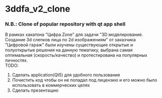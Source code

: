 # 3ddfa_v2_clone
### N.B.: Clone of popular repository with qt app shell<br>
В рамках хакатона "Цифра.Zone" для задачи "3D моделирование.
Создание 3d слепков лица по 2d изображениям" от заказчика "Цифровой гараж" были изучены существующие открытые и полуоткрытые решения на данную тематику, выбрана самая оптимальная (скорость/качество) и протестирована на популярных личностях.<br>
TODO:
1) Сделать application(Qt5) для удобного пользования
2) Почистить код чтобы он не попадал под лицензию и его можно было использовать в коммерческих целях 
3) Сделать презентацию

